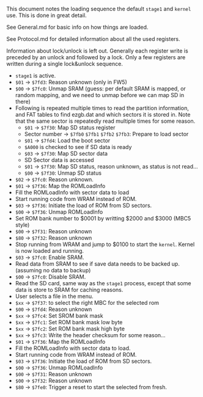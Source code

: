 This document notes the loading sequence the default `stage1` and `kernel` use. This is done in great detail.

See General.md for basic info on how things are loaded.

See Protocol.md for detailed information about all the used registers.


Information about lock/unlock is left out. Generally each register write is preceded by an unlock and followed by a lock. Only a few registers are written during a single lock&unlock sequence.

- `stage1` is active.
- `$01` -> `$7fd3`: Reason unknown (only in FW5)
- `$00` -> `$7fc0`: Unmap SRAM (guess: per default SRAM is mapped, or random mapping, and we need to unmap before we can map SD in there)
- Following is repeated multiple times to read the partition information, and FAT tables to find ezgb.dat and which sectors it is stored in. Note that the same sector is repeatedly read multiple times for some reason.
  - `$01` -> `$7f30`: Map SD status register
  - Sector number -> `$7fb0` `$7fb1` `$7fb2` `$7fb3`: Prepare to load sector
  - `$01` -> `$7fd4`: Load the boot sector
  - `$A000` is checked to see if SD data is ready
  - `$03` -> `$7f30`: Map SD sector data
  - SD Sector data is accessed
  - `$01` -> `$7f30`: Map SD status, reason unknown, as status is not read...
  - `$00` -> `$7f30`: Unmap SD status
- `$02` -> `$7fc0`: Reason unknown.
- `$01` -> `$7f36`: Map the ROMLoadInfo
- Fill the ROMLoadInfo with sector data to load
- Start running code from WRAM instead of ROM.
- `$03` -> `$7f36`: Initiate the load of ROM from SD sectors.
- `$00` -> `$7f36`: Unmap ROMLoadInfo
- Set ROM bank number to $0001 by writting $2000 and $3000 (MBC5 style)
- `$00` -> `$7f31`: Reason unknown
- `$80` -> `$7f32`: Reason unknown
- Stop running from WRAM and jump to $0100 to start the `kernel`. Kernel is now loaded and running.
- `$03` -> `$7fc0`: Enable SRAM.
- Read data from SRAM to see if save data needs to be backed up. (assuming no data to backup)
- `$00` -> `$7fc0`: Disable SRAM.
- Read the SD card, same way as the `stage1` process, except that some data is store to SRAM for caching reasons.
- User selects a file in the menu.
- `$xx` -> `$7f37`: to select the right MBC for the selected rom
- `$00` -> `$7fd4`: Reason unknown
- `$xx` -> `$7fc4`: Set SROM bank mask
- `$xx` -> `$7fc1`: Set ROM bank mask low byte
- `$xx` -> `$7fc2`: Set ROM bank mask high byte
- `$xx` -> `$7fc3`: Write the header checksum for some reason...
- `$01` -> `$7f36`: Map the ROMLoadInfo
- Fill the ROMLoadInfo with sector data to load.
- Start running code from WRAM instead of ROM.
- `$03` -> `$7f36`: Initiate the load of ROM from SD sectors.
- `$00` -> `$7f36`: Unmap ROMLoadInfo
- `$00` -> `$7f31`: Reason unknown
- `$00` -> `$7f32`: Reason unknown
- `$80` -> `$7fe0`: Trigger a reset to start the selected from fresh.
